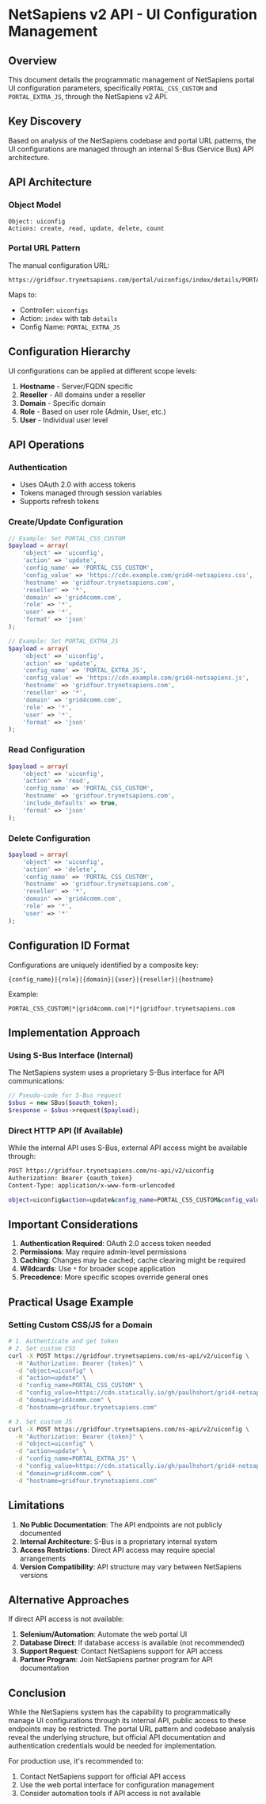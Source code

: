 # NetSapiens v2 API - UI Configuration Management

## Overview

This document details the programmatic management of NetSapiens portal UI configuration parameters, specifically `PORTAL_CSS_CUSTOM` and `PORTAL_EXTRA_JS`, through the NetSapiens v2 API.

## Key Discovery

Based on analysis of the NetSapiens codebase and portal URL patterns, the UI configurations are managed through an internal S-Bus (Service Bus) API architecture.

## API Architecture

### Object Model
```
Object: uiconfig
Actions: create, read, update, delete, count
```

### Portal URL Pattern
The manual configuration URL:
```
https://gridfour.trynetsapiens.com/portal/uiconfigs/index/details/PORTAL_EXTRA_JS
```

Maps to:
- Controller: `uiconfigs`
- Action: `index` with tab `details`
- Config Name: `PORTAL_EXTRA_JS`

## Configuration Hierarchy

UI configurations can be applied at different scope levels:

1. **Hostname** - Server/FQDN specific
2. **Reseller** - All domains under a reseller
3. **Domain** - Specific domain
4. **Role** - Based on user role (Admin, User, etc.)
5. **User** - Individual user level

## API Operations

### Authentication
- Uses OAuth 2.0 with access tokens
- Tokens managed through session variables
- Supports refresh tokens

### Create/Update Configuration

```php
// Example: Set PORTAL_CSS_CUSTOM
$payload = array(
    'object' => 'uiconfig',
    'action' => 'update',
    'config_name' => 'PORTAL_CSS_CUSTOM',
    'config_value' => 'https://cdn.example.com/grid4-netsapiens.css',
    'hostname' => 'gridfour.trynetsapiens.com',
    'reseller' => '*',
    'domain' => 'grid4comm.com',
    'role' => '*',
    'user' => '*',
    'format' => 'json'
);

// Example: Set PORTAL_EXTRA_JS
$payload = array(
    'object' => 'uiconfig',
    'action' => 'update',
    'config_name' => 'PORTAL_EXTRA_JS',
    'config_value' => 'https://cdn.example.com/grid4-netsapiens.js',
    'hostname' => 'gridfour.trynetsapiens.com',
    'reseller' => '*',
    'domain' => 'grid4comm.com',
    'role' => '*',
    'user' => '*',
    'format' => 'json'
);
```

### Read Configuration

```php
$payload = array(
    'object' => 'uiconfig',
    'action' => 'read',
    'config_name' => 'PORTAL_CSS_CUSTOM',
    'hostname' => 'gridfour.trynetsapiens.com',
    'include_defaults' => true,
    'format' => 'json'
);
```

### Delete Configuration

```php
$payload = array(
    'object' => 'uiconfig',
    'action' => 'delete',
    'config_name' => 'PORTAL_CSS_CUSTOM',
    'hostname' => 'gridfour.trynetsapiens.com',
    'reseller' => '*',
    'domain' => 'grid4comm.com',
    'role' => '*',
    'user' => '*'
);
```

## Configuration ID Format

Configurations are uniquely identified by a composite key:
```
{config_name}|{role}|{domain}|{user}|{reseller}|{hostname}
```

Example:
```
PORTAL_CSS_CUSTOM|*|grid4comm.com|*|*|gridfour.trynetsapiens.com
```

## Implementation Approach

### Using S-Bus Interface (Internal)

The NetSapiens system uses a proprietary S-Bus interface for API communications:

```php
// Pseudo-code for S-Bus request
$sbus = new SBus($oauth_token);
$response = $sbus->request($payload);
```

### Direct HTTP API (If Available)

While the internal API uses S-Bus, external API access might be available through:

```bash
POST https://gridfour.trynetsapiens.com/ns-api/v2/uiconfig
Authorization: Bearer {oauth_token}
Content-Type: application/x-www-form-urlencoded

object=uiconfig&action=update&config_name=PORTAL_CSS_CUSTOM&config_value=...
```

## Important Considerations

1. **Authentication Required**: OAuth 2.0 access token needed
2. **Permissions**: May require admin-level permissions
3. **Caching**: Changes may be cached; cache clearing might be required
4. **Wildcards**: Use `*` for broader scope application
5. **Precedence**: More specific scopes override general ones

## Practical Usage Example

### Setting Custom CSS/JS for a Domain

```bash
# 1. Authenticate and get token
# 2. Set custom CSS
curl -X POST https://gridfour.trynetsapiens.com/ns-api/v2/uiconfig \
  -H "Authorization: Bearer {token}" \
  -d "object=uiconfig" \
  -d "action=update" \
  -d "config_name=PORTAL_CSS_CUSTOM" \
  -d "config_value=https://cdn.statically.io/gh/paulhshort/grid4-netsapiens-skin/main/grid4-netsapiens.css" \
  -d "domain=grid4comm.com" \
  -d "hostname=gridfour.trynetsapiens.com"

# 3. Set custom JS
curl -X POST https://gridfour.trynetsapiens.com/ns-api/v2/uiconfig \
  -H "Authorization: Bearer {token}" \
  -d "object=uiconfig" \
  -d "action=update" \
  -d "config_name=PORTAL_EXTRA_JS" \
  -d "config_value=https://cdn.statically.io/gh/paulhshort/grid4-netsapiens-skin/main/grid4-netsapiens.js" \
  -d "domain=grid4comm.com" \
  -d "hostname=gridfour.trynetsapiens.com"
```

## Limitations

1. **No Public Documentation**: The API endpoints are not publicly documented
2. **Internal Architecture**: S-Bus is a proprietary internal system
3. **Access Restrictions**: Direct API access may require special arrangements
4. **Version Compatibility**: API structure may vary between NetSapiens versions

## Alternative Approaches

If direct API access is not available:

1. **Selenium/Automation**: Automate the web portal UI
2. **Database Direct**: If database access is available (not recommended)
3. **Support Request**: Contact NetSapiens support for API access
4. **Partner Program**: Join NetSapiens partner program for API documentation

## Conclusion

While the NetSapiens system has the capability to programmatically manage UI configurations through its internal API, public access to these endpoints may be restricted. The portal URL pattern and codebase analysis reveal the underlying structure, but official API documentation and authentication credentials would be needed for implementation.

For production use, it's recommended to:
1. Contact NetSapiens support for official API access
2. Use the web portal interface for configuration management
3. Consider automation tools if API access is not available